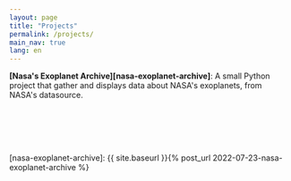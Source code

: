 ```yaml
---
layout: page
title: "Projects"
permalink: /projects/
main_nav: true
lang: en
---
```


**[Nasa's Exoplanet Archive][nasa-exoplanet-archive]**: A small Python project that gather and displays data about NASA's exoplanets, from NASA's datasource.

<br>
<br>
<br>
<br>

[nasa-exoplanet-archive]: {{ site.baseurl }}{% post_url 2022-07-23-nasa-exoplanet-archive %}

